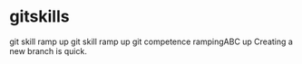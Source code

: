 # gitskills
git skill ramp up 
git skill ramp up 
git competence rampingABC up 
Creating a new branch is quick.
